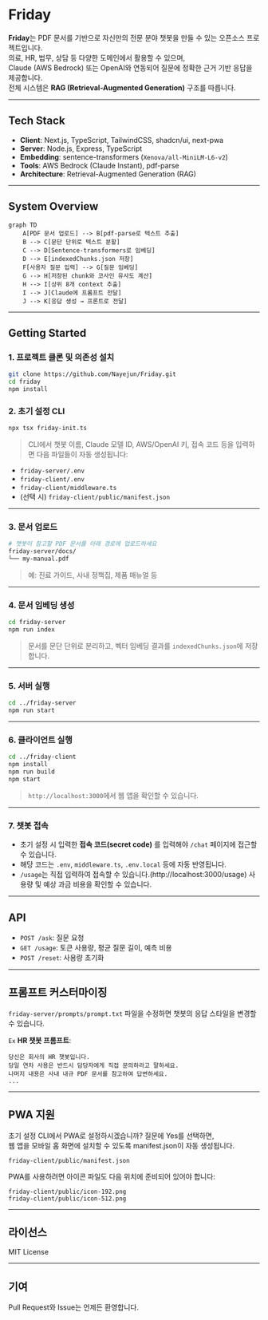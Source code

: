 # Friday

**Friday**는 PDF 문서를 기반으로 자신만의 전문 분야 챗봇을 만들 수 있는 오픈소스 프로젝트입니다. <br/>
의료, HR, 법무, 상담 등 다양한 도메인에서 활용할 수 있으며,<br/>
Claude (AWS Bedrock) 또는 OpenAI와 연동되어 질문에 정확한 근거 기반 응답을 제공합니다.<br/>
전체 시스템은 **RAG (Retrieval-Augmented Generation)** 구조를 따릅니다.

---

## Tech Stack

-  **Client**: Next.js, TypeScript, TailwindCSS, shadcn/ui, next-pwa
-  **Server**: Node.js, Express, TypeScript
-  **Embedding**: sentence-transformers (`Xenova/all-MiniLM-L6-v2`)
-  **Tools**: AWS Bedrock (Claude Instant), pdf-parse
-  **Architecture**: Retrieval-Augmented Generation (RAG)

---

## System Overview

```mermaid
graph TD
    A[PDF 문서 업로드] --> B[pdf-parse로 텍스트 추출]
    B --> C[문단 단위로 텍스트 분할]
    C --> D[Sentence-transformers로 임베딩]
    D --> E[indexedChunks.json 저장]
    F[사용자 질문 입력] --> G[질문 임베딩]
    G --> H[저장된 chunk와 코사인 유사도 계산]
    H --> I[상위 8개 context 추출]
    I --> J[Claude에 프롬프트 전달]
    J --> K[응답 생성 → 프론트로 전달]
```

---

## Getting Started

### 1. 프로젝트 클론 및 의존성 설치

```bash
git clone https://github.com/Nayejun/Friday.git
cd friday
npm install
```

### 2. 초기 설정 CLI

```bash
npx tsx friday-init.ts
```

> CLI에서 챗봇 이름, Claude 모델 ID, AWS/OpenAI 키, 접속 코드 등을 입력하면 다음 파일들이 자동 생성됩니다:

-  `friday-server/.env`
-  `friday-client/.env`
-  `friday-client/middleware.ts`
-  (선택 시) `friday-client/public/manifest.json`

---

### 3. 문서 업로드

```bash
# 챗봇이 참고할 PDF 문서를 아래 경로에 업로드하세요
friday-server/docs/
└── my-manual.pdf
```

> 예: 진료 가이드, 사내 정책집, 제품 매뉴얼 등

---

### 4. 문서 임베딩 생성

```bash
cd friday-server
npm run index
```

> 문서를 문단 단위로 분리하고, 벡터 임베딩 결과를 `indexedChunks.json`에 저장합니다.

---

### 5. 서버 실행

```bash
cd ../friday-server
npm run start
```

---

### 6. 클라이언트 실행

```bash
cd ../friday-client
npm install
npm run build
npm start
```

> `http://localhost:3000`에서 웹 앱을 확인할 수 있습니다.

---

### 7. 챗봇 접속

-  초기 설정 시 입력한 **접속 코드(secret code)** 를 입력해야 `/chat` 페이지에 접근할 수 있습니다.
-  해당 코드는 `.env`, `middleware.ts`, `.env.local` 등에 자동 반영됩니다.
-  `/usage`는 직접 입력하여 접속할 수 있습니다.(http://localhost:3000/usage) 사용량 및 예상 과금 비용을 확인할 수 있습니다.

---

## API

-  `POST /ask`: 질문 요청
-  `GET /usage`: 토큰 사용량, 평균 질문 길이, 예측 비용
-  `POST /reset`: 사용량 초기화

---

## 프롬프트 커스터마이징

`friday-server/prompts/prompt.txt` 파일을 수정하면 챗봇의 응답 스타일을 변경할 수 있습니다.

`Ex` **HR 챗봇 프롬프트**:

```
당신은 회사의 HR 챗봇입니다.
당일 연차 사용은 반드시 담당자에게 직접 문의하라고 말하세요.
나머지 내용은 사내 내규 PDF 문서를 참고하여 답변하세요.
...
```

---

## PWA 지원

초기 설정 CLI에서 PWA로 설정하시겠습니까? 질문에 Yes를 선택하면,<br/>
웹 앱을 모바일 홈 화면에 설치할 수 있도록 manifest.json이 자동 생성됩니다.

`friday-client/public/manifest.json`

PWA를 사용하려면 아이콘 파일도 다음 위치에 준비되어 있어야 합니다:

`friday-client/public/icon-192.png`<br/>
`friday-client/public/icon-512.png`

---

## 라이선스

MIT License

---

## 기여

Pull Request와 Issue는 언제든 환영합니다.
